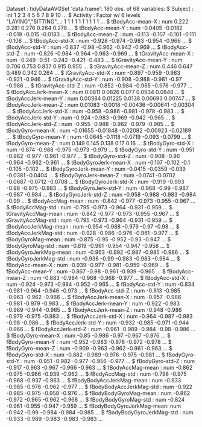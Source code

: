 Dataset : tidyDataAVGSet
'data.frame':   180 obs. of  68 variables:
 $ Subject                  : int  1 2 3 4 5 6 7 8 9 10 ...
 $ Activity                 : Factor w/ 6 levels "LAYING","SITTING",..: 1 1 1 1 1 1 1 1 1 1 ...
 $ tBodyAcc-mean-X          : num  0.222 0.281 0.276 0.264 0.278 ...
 $ tBodyAcc-mean-Y          : num  -0.0405 -0.0182 -0.019 -0.015 -0.0183 ...
 $ tBodyAcc-mean-Z          : num  -0.113 -0.107 -0.101 -0.111 -0.108 ...
 $ tBodyAcc-std-X           : num  -0.928 -0.974 -0.983 -0.954 -0.966 ...
 $ tBodyAcc-std-Y           : num  -0.837 -0.98 -0.962 -0.942 -0.969 ...
 $ tBodyAcc-std-Z           : num  -0.826 -0.984 -0.964 -0.963 -0.969 ...
 $ tGravityAcc-mean-X       : num  -0.249 -0.51 -0.242 -0.421 -0.483 ...
 $ tGravityAcc-mean-Y       : num  0.706 0.753 0.837 0.915 0.955 ...
 $ tGravityAcc-mean-Z       : num  0.446 0.647 0.489 0.342 0.264 ...
 $ tGravityAcc-std-X        : num  -0.897 -0.959 -0.983 -0.921 -0.946 ...
 $ tGravityAcc-std-Y        : num  -0.908 -0.988 -0.981 -0.97 -0.986 ...
 $ tGravityAcc-std-Z        : num  -0.852 -0.984 -0.965 -0.976 -0.977 ...
 $ tBodyAccJerk-mean-X      : num  0.0811 0.0826 0.077 0.0934 0.0848 ...
 $ tBodyAccJerk-mean-Y      : num  0.00384 0.01225 0.0138 0.00693 0.00747 ...
 $ tBodyAccJerk-mean-Z      : num  0.01083 -0.0018 -0.00436 -0.00641 -0.00304 ...
 $ tBodyAccJerk-std-X       : num  -0.958 -0.986 -0.981 -0.978 -0.983 ...
 $ tBodyAccJerk-std-Y       : num  -0.924 -0.983 -0.969 -0.942 -0.965 ...
 $ tBodyAccJerk-std-Z       : num  -0.955 -0.988 -0.982 -0.979 -0.985 ...
 $ tBodyGyro-mean-X         : num  -0.01655 -0.01848 -0.02082 -0.00923 -0.02189 ...
 $ tBodyGyro-mean-Y         : num  -0.0645 -0.1118 -0.0719 -0.093 -0.0799 ...
 $ tBodyGyro-mean-Z         : num  0.149 0.145 0.138 0.17 0.16 ...
 $ tBodyGyro-std-X          : num  -0.874 -0.988 -0.975 -0.973 -0.979 ...
 $ tBodyGyro-std-Y          : num  -0.951 -0.982 -0.977 -0.961 -0.977 ...
 $ tBodyGyro-std-Z          : num  -0.908 -0.96 -0.964 -0.962 -0.961 ...
 $ tBodyGyroJerk-mean-X     : num  -0.107 -0.102 -0.1 -0.105 -0.102 ...
 $ tBodyGyroJerk-mean-Y     : num  -0.0415 -0.0359 -0.039 -0.0381 -0.0404 ...
 $ tBodyGyroJerk-mean-Z     : num  -0.0741 -0.0702 -0.0687 -0.0712 -0.0708 ...
 $ tBodyGyroJerk-std-X      : num  -0.919 -0.993 -0.98 -0.975 -0.983 ...
 $ tBodyGyroJerk-std-Y      : num  -0.968 -0.99 -0.987 -0.987 -0.984 ...
 $ tBodyGyroJerk-std-Z      : num  -0.958 -0.988 -0.983 -0.984 -0.99 ...
 $ tBodyAccMag-mean         : num  -0.842 -0.977 -0.973 -0.955 -0.967 ...
 $ tBodyAccMag-std          : num  -0.795 -0.973 -0.964 -0.931 -0.959 ...
 $ tGravityAccMag-mean      : num  -0.842 -0.977 -0.973 -0.955 -0.967 ...
 $ tGravityAccMag-std       : num  -0.795 -0.973 -0.964 -0.931 -0.959 ...
 $ tBodyAccJerkMag-mean     : num  -0.954 -0.988 -0.979 -0.97 -0.98 ...
 $ tBodyAccJerkMag-std      : num  -0.928 -0.986 -0.976 -0.961 -0.977 ...
 $ tBodyGyroMag-mean        : num  -0.875 -0.95 -0.952 -0.93 -0.947 ...
 $ tBodyGyroMag-std         : num  -0.819 -0.961 -0.954 -0.947 -0.958 ...
 $ tBodyGyroJerkMag-mean    : num  -0.963 -0.992 -0.987 -0.985 -0.986 ...
 $ tBodyGyroJerkMag-std     : num  -0.936 -0.99 -0.983 -0.983 -0.984 ...
 $ fBodyAcc-mean-X          : num  -0.939 -0.977 -0.981 -0.959 -0.969 ...
 $ fBodyAcc-mean-Y          : num  -0.867 -0.98 -0.961 -0.939 -0.965 ...
 $ fBodyAcc-mean-Z          : num  -0.883 -0.984 -0.968 -0.968 -0.977 ...
 $ fBodyAcc-std-X           : num  -0.924 -0.973 -0.984 -0.952 -0.965 ...
 $ fBodyAcc-std-Y           : num  -0.834 -0.981 -0.964 -0.946 -0.973 ...
 $ fBodyAcc-std-Z           : num  -0.813 -0.985 -0.963 -0.962 -0.966 ...
 $ fBodyAccJerk-mean-X      : num  -0.957 -0.986 -0.981 -0.979 -0.983 ...
 $ fBodyAccJerk-mean-Y      : num  -0.922 -0.983 -0.969 -0.944 -0.965 ...
 $ fBodyAccJerk-mean-Z      : num  -0.948 -0.986 -0.979 -0.975 -0.983 ...
 $ fBodyAccJerk-std-X       : num  -0.964 -0.987 -0.983 -0.98 -0.986 ...
 $ fBodyAccJerk-std-Y       : num  -0.932 -0.985 -0.971 -0.944 -0.966 ...
 $ fBodyAccJerk-std-Z       : num  -0.961 -0.989 -0.984 -0.98 -0.986 ...
 $ fBodyGyro-mean-X         : num  -0.85 -0.986 -0.97 -0.967 -0.976 ...
 $ fBodyGyro-mean-Y         : num  -0.952 -0.983 -0.978 -0.972 -0.978 ...
 $ fBodyGyro-mean-Z         : num  -0.909 -0.963 -0.962 -0.961 -0.963 ...
 $ fBodyGyro-std-X          : num  -0.882 -0.989 -0.976 -0.975 -0.981 ...
 $ fBodyGyro-std-Y          : num  -0.951 -0.982 -0.977 -0.956 -0.977 ...
 $ fBodyGyro-std-Z          : num  -0.917 -0.963 -0.967 -0.966 -0.963 ...
 $ fBodyAccMag-mean         : num  -0.862 -0.975 -0.966 -0.939 -0.962 ...
 $ fBodyAccMag-std          : num  -0.798 -0.975 -0.968 -0.937 -0.963 ...
 $ fBodyBodyAccJerkMag-mean : num  -0.933 -0.985 -0.976 -0.962 -0.977 ...
 $ fBodyBodyAccJerkMag-std  : num  -0.922 -0.985 -0.975 -0.958 -0.976 ...
 $ fBodyBodyGyroMag-mean    : num  -0.862 -0.972 -0.965 -0.962 -0.968 ...
 $ fBodyBodyGyroMag-std     : num  -0.824 -0.961 -0.955 -0.947 -0.959 ...
 $ fBodyBodyGyroJerkMag-mean: num  -0.942 -0.99 -0.984 -0.984 -0.985 ...
 $ fBodyBodyGyroJerkMag-std : num  -0.933 -0.989 -0.983 -0.983 -0.983 ...
